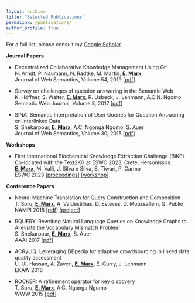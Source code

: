 ```yaml
---
layout: archive
title: "Selected Publications"
permalink: /publications/
author_profile: true
---
```


For a full list, please consult my [Google Scholar](https://scholar.google.com/citations?hl=en&user=1jAHNZIAAAAJ).

**Journal Papers**

* Decentralized Collaborative Knowledge Management Using Git <br>
  N. Arndt, P. Naumann, N. Radtke, M. Martin, **<u>E. Marx</u>**, <br>
  Journal of Web Semantics, Volume 54, 2019 \[[pdf](https://www.sciencedirect.com/science/article/abs/pii/S1570826818300416)\]

* Survey on challenges of question answering in the Semantic Web <br>
  K. Höffner, S. Walter, **<u>E. Marx</u>**, R. Usbeck, J. Lehmann, A.C.N. Ngomo <br>
  Semantic Web Journal, Volume 8, 2017 \[[pdf](https://content.iospress.com/articles/semantic-web/sw247)\]  

* SINA: Semantic Interpretation of User Queries for Question Answering on Interlinked Data <br>
  S. Shekarpour, **<u>E. Marx</u>**, A.C. Ngonga Ngomo, S. Auer <br>
  Journal of Web Semantics, Volume 30, 2015 \[[pdf](https://www.sciencedirect.com/science/article/abs/pii/S1570826814000468)\]

**Workshops**

* First International Biochemical Knowledge Extraction Challenge (BiKE) <br>
  Co-located with the Text2KG at ESWC 2023, Crete, Hersonissos <br>
  **<u>E. Marx</u>**, M. Valli, J. Silva e Silva, S. Tiwari, P. Carmo <br>
  ESWC 2023 \[[proceedings](https://ceur-ws.org/Vol-3447/)\] \[[workshop](https://aksw.org/bike)\]

**Conference Papers**

* Neural Machine Translation for Query Construction and Composition <br>
  T. Soru, **<u>E. Marx</u>**, A. Valdestilhas, D. Esteves, D. Moussallem, G. Publio <br>
  NAMPI 2018 \[[pdf](https://arxiv.org/pdf/1806.10478.pdf)\] \[[project](https://github.com/aksw/NSpM)\]
  
* RQUERY: Rewriting Natural Language Queries on Knowledge Graphs to Alleviate the Vocabulary Mismatch Problem <br>
  S. Shekarpour,  **<u>E. Marx</u>**, S. Auer <br>
  AAAI 2017 \[[pdf](https://ojs.aaai.org/index.php/AAAI/article/download/11131/10990)\]

* ACRyLIQ: Leveraging DBpedia for adaptive crowdsourcing in linked data quality assessment <br>
  U. Ul. Hassan, A. Zaveri, **<u>E. Marx</u>**, E. Curry, J. Lehmann <br>
  EKAW 2016

* ROCKER: A refinement operator for key discovery <br>
  T. Soru, **<u>E. Marx</u>**, A.C. Ngonga Ngomo <br>
  WWW 2015 \[[pdf](https://arxiv.org/pdf/1705.04380.pdf)\]
